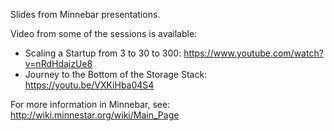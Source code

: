 Slides from Minnebar presentations.

Video from some of the sessions is available:
  * Scaling a Startup from 3 to 30 to 300: https://www.youtube.com/watch?v=nRdHdajzUe8
  * Journey to the Bottom of the Storage Stack: https://youtu.be/VXKiHba04S4
  
For more information in Minnebar, see: http://wiki.minnestar.org/wiki/Main_Page
